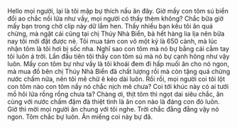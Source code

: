 Hello mọi người, lại là tôi mập bự thích nấu ăn đây. Giờ mấy con tôm sú biển đổi ao chắc nồi lửa như vầy, mọi người có thấy thèm không? Chắc bữa giờ mấy bạn trong chờ clip này dữ lắm hen. Thấy nhiều bạn kêu tôi ăn quá chừng, mà ngặt cái cũng tại chị Thúy Nhà Biển, bả hết hàng lia lịa nên bữa nay tôi mới đặt được nè. Tôi mua tám con vô một ký là 650 cành, mà lúc nhận tôm là tôi hơi bị sốc nha. Nghĩ sao con tôm mà nó bự bằng cái cằm tay tôi luôn á trời. Lần đầu tiên tôi thấy con tôm sú mà nó bự cạnh hông như vậy luôn. Mấy con tôm bự như vầy là tôi khoái đem đi hấp muối ăn cho nó ngon, mà mua đồ bên chị Thúy Nhà Biển đã chất lượng rồi mà còn tặng quá chừng nước chấm nữa, nên tôi mê chữ ê kéo dài luôn. Rồi rồi, mọi người coi tôi lột con tôm nào con tôm nấy nó chắc nịch mê chưa? Coi tới khúc này có ai tưới mồ hôi lửa rồng rồng chưa ta? Chàng ơi, thịt tôm thì ngọt dai siêu chắc, ăn cùng với nước chấm đậm đà thiệt tình là ăn con nào là đáng con đó luôn. Giờ thì mời mọi người ăn chung với tôi nghe. 
Trời chắc đằng đằng vậy nó ngon. Tôm chắc bự luôn.
Ăn miếng coi này bự đã.